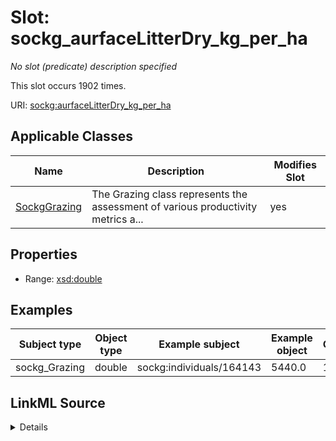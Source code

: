 

# Slot: sockg_aurfaceLitterDry_kg_per_ha


_No slot (predicate) description specified_






This slot occurs 1902 times.


URI: [sockg:aurfaceLitterDry_kg_per_ha](https://idir.uta.edu/sockg-ontology/docs/aurfaceLitterDry_kg_per_ha)



<!-- no inheritance hierarchy -->





## Applicable Classes

| Name | Description | Modifies Slot |
| --- | --- | --- |
| [SockgGrazing](../classes/SockgGrazing.md) | The Grazing class represents the assessment of various productivity metrics a... |  yes  |







## Properties

* Range: [xsd:double](http://www.w3.org/2001/XMLSchema#double)






## Examples

| Subject type | Object type | Example subject | Example object | Occurrences |
| --- | --- | --- | --- | --- |
| sockg_Grazing | double | sockg:individuals/164143 | 5440.0 | 1902 |




## LinkML Source

<details>

```yaml
name: sockg_aurfaceLitterDry_kg_per_ha
annotations:
  count:
    tag: count
    value: 1902
description: No slot (predicate) description specified
examples:
- object:
    example_object: '5440.0'
    example_object_type: double
    example_predicate: sockg:aurfaceLitterDry_kg_per_ha
    example_subject: sockg:individuals/164143
    example_subject_type: sockg_Grazing
from_schema: soc-kg
rank: 1000
slot_uri: sockg:aurfaceLitterDry_kg_per_ha
alias: sockg_aurfaceLitterDry_kg_per_ha
domain_of:
- sockg_Grazing
range: double

```
</details>